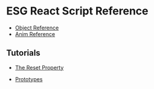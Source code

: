 # ESG React Script Reference


* [Object Reference](https://github.com/easystreetgames/Rob-Harris-Portfolio/blob/main/React%20Script%20Reference/objects.md)
* [Anim Reference](https://github.com/easystreetgames/Rob-Harris-Portfolio/blob/main/React%20Script%20Reference/anims.md)

## Tutorials

* [The Reset Property](https://github.com/easystreetgames/Rob-Harris-Portfolio/blob/main/React%20Script%20Reference/reset.md)


* [Prototypes](https://github.com/easystreetgames/Rob-Harris-Portfolio/blob/main/React%20Script%20Reference/prototypes.md)

